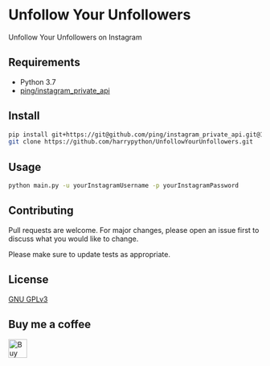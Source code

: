 
# Unfollow Your Unfollowers
Unfollow Your Unfollowers on Instagram

## Requirements
 - Python 3.7
 - [ping/instagram_private_api](https://github.com/ping/instagram_private_api)
 
## Install
```bash  
pip install git+https://git@github.com/ping/instagram_private_api.git@1.6.0
git clone https://github.com/harrypython/UnfollowYourUnfollowers.git  
```

## Usage  
```bash  
python main.py -u yourInstagramUsername -p yourInstagramPassword
```  

## Contributing  
Pull requests are welcome. For major changes, please open an issue first to discuss what you would like to change.  

Please make sure to update tests as appropriate.

## License

[ GNU GPLv3 ](https://choosealicense.com/licenses/gpl-3.0/)

## Buy me a coffee

<a href="https://www.buymeacoffee.com/harrypython" target="_blank"><img src="https://cdn.buymeacoffee.com/buttons/default-orange.png" alt="Buy Me A Coffee" style="height: 37px !important;" ></a>

